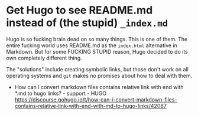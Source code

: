 # Get Hugo to see README.md instead of (the stupid) `_index.md`

Hugo is so fucking brain dead on so many things. This is one of them. The entire fucking world uses README.md as the `index.html` alternative in Markdown. But for some FUCKING STUPID reason, Hugo decided to do its own completely different thing.

The "solutions" include creating symbolic links, but those don't work on all operating systems and `git` makes no promises about how to deal with them.

* How can I convert markdown files contains relative link with end with \*.md to hugo links? - support - HUGO  
  <https://discourse.gohugo.io/t/how-can-i-convert-markdown-files-contains-relative-link-with-end-with-md-to-hugo-links/42087>
